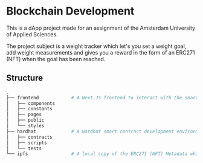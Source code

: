 # Blockchain Development

This is a dApp project made for an assignment of the Amsterdam University of Applied Sciences.

The project subject is a weight tracker which let's you set a weight goal, add weight measurements and gives you a reward in the form of an ERC271 (NFT) when the goal has been reached.

## Structure

```bash
.
├── frontend            # A Next.JS frontend to interact with the smart contract
│   ├── components
│   ├── constants
│   ├── pages
│   ├── public
│   └── styles
├── hardhat             # A Hardhat smart contract development environment 
│   ├── contracts
│   ├── scripts
│   └── tests
└── ipfs                # A local copy of the ERC271 (NFT) Metadata which is stored on the IPFS
```
